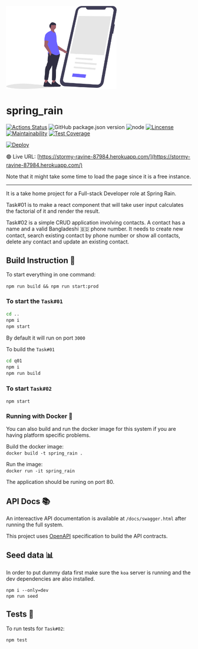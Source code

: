 <a href="https://undraw.co/">
    <img src = './docs/artwork.svg' width="300" alt="artwork" />
</a>

# spring_rain

[![Actions Status](https://github.com/rakeen/spring_rain/workflows/koa%20workflow/badge.svg)](https://github.com/rakeen/spring_rain/actions)
![GitHub package.json version](https://img.shields.io/github/package-json/v/rakeen/spring_rain)
![node](https://img.shields.io/badge/node-14.4.0-brightgreen)
[![Lincense](http://www.wtfpl.net/wp-content/uploads/2012/12/wtfpl-badge-4.png)](http://www.wtfpl.net/about/)  
[![Maintainability](https://api.codeclimate.com/v1/badges/a99a88d28ad37a79dbf6/maintainability)](https://codeclimate.com/github/codeclimate/codeclimate/maintainability)
[![Test Coverage](https://api.codeclimate.com/v1/badges/a99a88d28ad37a79dbf6/test_coverage)](https://codeclimate.com/github/codeclimate/codeclimate/test_coverage)  

[![Deploy](https://www.herokucdn.com/deploy/button.svg)](https://heroku.com/deploy?template=https://github.com/heroku/node-js-getting-started)

🟢 Live URL: [https://stormy-ravine-87984.herokuapp.com/](https://stormy-ravine-87984.herokuapp.com/)  

Note that it might take some time to load the page since it is a free instance.

---

It is a take home project for a Full-stack Developer role at Spring Rain.  

Task#01 is to make a react component that will take user input calculates the 
factorial of it and render the result.  

Task#02 is a simple CRUD application involving contacts. A contact has a name 
and a valid Bangladeshi 🇧🇩 phone number. It needs to create new contact, 
search existing contact by phone number or show all contacts, delete any contact
and update an existing contact.  

## Build Instruction 🔧

To start everything in one command:  

`npm run build && npm run start:prod`

### To start the `Task#01`  

```sh
cd ..
npm i
npm start
```

By default it will run on port `3000`


To build the `Task#01`  

```sh
cd q01
npm i
npm run build
```

### To start `Task#02`

```
npm start
```

### Running with Docker 🐋

You can also build and run the docker image for this system if you are having platform specific problems.  

Build the docker image:  
`docker build -t spring_rain .`  

Run the image:  
`docker run -it spring_rain`  

The application should be runing on port 80.  

## API Docs 📚

An intereactive API documentation is available at `/docs/swagger.html` after running the full system.  

This project uses [OpenAPI](https://www.openapis.org/) specification to build the API contracts.

## Seed data 📊

In order to put dummy data first make sure the `koa` server is running and the dev dependencies are also installed.  

```
npm i --only=dev
npm run seed
```

## Tests 🚨

To run tests for `Task#02`:  

```
npm test
```